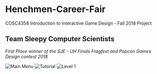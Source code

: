 # Henchmen-Career-Fair
COSC4358 Introduction to Interactive Game Design - Fall 2018 Project

## Team Sleepy Computer Scientists

*First Place winner of the SJE - UH Finals Fragfest and Popcon Games Design contest 2018*

![Main Menu](https://i.imgur.com/ywI35P9.png)
![Tutorial](https://i.imgur.com/w4FMbOx.png)
![Level 1](https://i.imgur.com/CHmG2EC.png)
